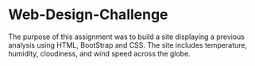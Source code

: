 # Web-Design-Challenge
The purpose of this assignment was to build a site displaying a previous analysis using HTML, BootStrap and CSS. The site includes temperature, humidity, cloudiness, and wind speed across the globe.
